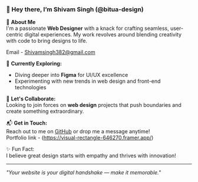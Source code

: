 ### 👋 Hey there, I’m Shivam Singh (@bitua-design)  

🌟 **About Me**  
I'm a passionate **Web Designer** with a knack for crafting seamless, user-centric digital experiences. My work revolves around blending creativity with code to bring designs to life.  

Email - Shivamsingh382@gmail.com

🎨 **Currently Exploring:**  
- Diving deeper into **Figma** for UI/UX excellence  
- Experimenting with new trends in web design and front-end technologies  

🤝 **Let's Collaborate:**  
Looking to join forces on **web design** projects that push boundaries and create something extraordinary.  

📬 **Get in Touch:**  
Reach out to me on [GitHub](https://github.com/bitua-design) or drop me a message anytime!  
Portfolio link - (https://visual-rectangle-646270.framer.app/)

✨ Fun Fact:  
I believe great design starts with empathy and thrives with innovation!  

---
_"Your website is your digital handshake — make it memorable."_  
